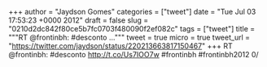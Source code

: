 
+++
author = "Jaydson Gomes"
categories = ["tweet"]
date = "Tue Jul 03 17:53:23 +0000 2012"
draft = false
slug = "0210d2dc842f80ce5b7fc0703f480090f2ef082c"
tags = ["tweet"]
title = """RT @frontinbh: #desconto ..."""
tweet = true
micro = true
tweet_url = "https://twitter.com/jaydson/status/220213663817150467"
+++
RT @frontinbh: #desconto http://t.co/Us7IOO7w #frontinbh #frontinbh2012 0/
